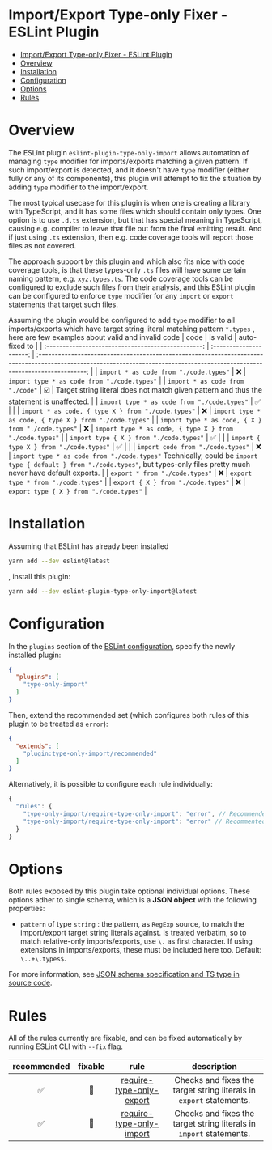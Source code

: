# Import/Export Type-only Fixer - ESLint Plugin
- [Import/Export Type-only Fixer - ESLint Plugin](#importexport-type-only-fixer---eslint-plugin)
- [Overview](#overview)
- [Installation](#installation)
- [Configuration](#configuration)
- [Options](#options)
- [Rules](#rules)

# Overview

The ESLint plugin `eslint-plugin-type-only-import` allows automation of managing `type` modifier for imports/exports matching a given pattern.
If such import/export is detected, and it doesn't have `type` modifier (either fully or any of its components), this plugin will attempt to fix the situation by adding `type` modifier to the import/export.

The most typical usecase for this plugin is when one is creating a library with TypeScript, and it has some files which should contain only types.
One option is to use `.d.ts` extension, but that has special meaning in TypeScript, causing e.g. compiler to leave that file out from the final emitting result.
And if just using `.ts` extension, then e.g. code coverage tools will report those files as not covered.

The approach support by this plugin and which also fits nice with code coverage tools, is that these types-only `.ts` files will have some certain naming pattern, e.g. `xyz.types.ts`.
The code coverage tools can be configured to exclude such files from their analysis, and this ESLint plugin can be configured to enforce `type` modifier for any `import` or `export` statements that target such files.

Assuming the plugin would be configured to add `type` modifier to all imports/exports which have target string literal matching pattern `*.types` , here are few examples about valid and invalid code
|                        code                        |        is valid         |                                                                                 auto-fixed to                                                                                 |
| :------------------------------------------------: | :---------------------: | :---------------------------------------------------------------------------------------------------------------------------------------------------------------------------: |
|       `import * as code from "./code.types"`       |           :x:           |                                                                  `import type * as code from "./code.types"`                                                                  |
|          `import * as code from "./code"`          | :ballot_box_with_check: |                                           Target string literal does not match given pattern and thus the statement is unaffected.                                            |
|    `import type * as code from "./code.types"`     |   :white_check_mark:    |                                                                                                                                                                               |
| `import * as code, { type X } from "./code.types"` |           :x:           |                                                            `import type * as code, { type X } from "./code.types"`                                                            |
| `import type * as code, { X } from "./code.types"` |           :x:           |                                                            `import type * as code, { type X } from "./code.types"`                                                            |
|      `import type { X } from "./code.types"`       |   :white_check_mark:    |                                                                                                                                                                               |
|      `import { type X } from "./code.types"`       |   :white_check_mark:    |                                                                                                                                                                               |
|         `import code from "./code.types"`          |           :x:           | `import type * as code from "./code.types"` Technically, could be `import type { default } from "./code.types"`, but types-only files pretty much never have default exports. |
|           `export * from "./code.types"`           |           :x:           |                                                                      `export type * from "./code.types"`                                                                      |
|         `export { X } from "./code.types"`         |           :x:           |                                                                    `export type { X } from "./code.types"`                                                                    |

# Installation
Assuming that ESLint has already been installed
```sh
yarn add --dev eslint@latest
```
, install this plugin:
```sh
yarn add --dev eslint-plugin-type-only-import@latest
```

# Configuration
In the `plugins` section of the [ESLint configuration](https://eslint.org/docs/latest/use/configure), specify the newly installed plugin:
```json
{
  "plugins": [
    "type-only-import"
  ]
}
```

Then, extend the recommended set (which configures both rules of this plugin to be treated as `error`):
```json
{
  "extends": [
    "plugin:type-only-import/recommended"
  ]
}
```

Alternatively, it is possible to configure each rule individually:
```javascript
{
  "rules": {
    "type-only-import/require-type-only-import": "error", // Recommended
    "type-only-import/require-type-only-import": "error" // Recommented
  }
}
```

# Options
Both rules exposed by this plugin take optional individual options.
These options adher to single schema, which is a **JSON object** with the following properties:
- `pattern` of type `string` : the pattern, as `RegExp` source, to match the import/export target string literals against.
  Is treated verbatim, so to match relative-only imports/exports, use `\.` as first character.
  If using extensions in imports/exports, these must be included here too.
  Default: `\..+\.types$`.

For more information, see [JSON schema specification and TS type in source code](./src/rule-helpers/options.ts).

# Rules
All of the rules currently are fixable, and can be fixed automatically by running ESLint CLI with `--fix` flag.

|    recommended     | fixable  |                               rule                               |                             description                             |
| :----------------: | :------: | :--------------------------------------------------------------: | :-----------------------------------------------------------------: |
| :white_check_mark: | :wrench: | [require-type-only-export](./src/rules/require-type-only-export) | Checks and fixes the target string literals in `export` statements. |
| :white_check_mark: | :wrench: | [require-type-only-import](./src/rules/require-type-only-import) | Checks and fixes the target string literals in `import` statements. |
